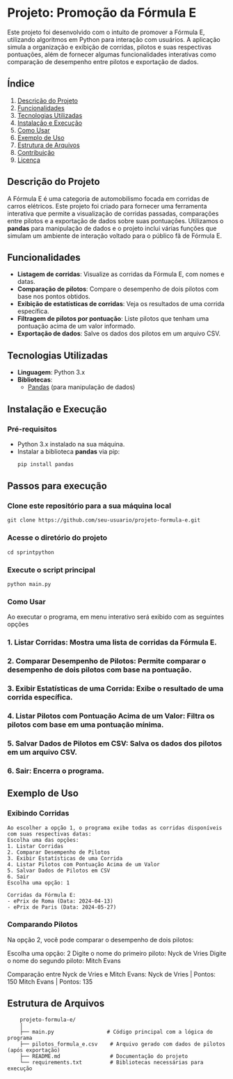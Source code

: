 # Projeto: Promoção da Fórmula E

Este projeto foi desenvolvido com o intuito de promover a Fórmula E, utilizando algoritmos em Python para interação com usuários. A aplicação simula a organização e exibição de corridas, pilotos e suas respectivas pontuações, além de fornecer algumas funcionalidades interativas como comparação de desempenho entre pilotos e exportação de dados.

## Índice
1. [Descrição do Projeto](#descrição-do-projeto)
2. [Funcionalidades](#funcionalidades)
3. [Tecnologias Utilizadas](#tecnologias-utilizadas)
4. [Instalação e Execução](#instalação-e-execução)
5. [Como Usar](#como-usar)
6. [Exemplo de Uso](#exemplo-de-uso)
7. [Estrutura de Arquivos](#estrutura-de-arquivos)
8. [Contribuição](#contribuição)
9. [Licença](#licença)

## Descrição do Projeto

A Fórmula E é uma categoria de automobilismo focada em corridas de carros elétricos. Este projeto foi criado para fornecer uma ferramenta interativa que permite a visualização de corridas passadas, comparações entre pilotos e a exportação de dados sobre suas pontuações. Utilizamos o **pandas** para manipulação de dados e o projeto inclui várias funções que simulam um ambiente de interação voltado para o público fã de Fórmula E.

## Funcionalidades

- **Listagem de corridas**: Visualize as corridas da Fórmula E, com nomes e datas.
- **Comparação de pilotos**: Compare o desempenho de dois pilotos com base nos pontos obtidos.
- **Exibição de estatísticas de corridas**: Veja os resultados de uma corrida específica.
- **Filtragem de pilotos por pontuação**: Liste pilotos que tenham uma pontuação acima de um valor informado.
- **Exportação de dados**: Salve os dados dos pilotos em um arquivo CSV.

## Tecnologias Utilizadas

- **Linguagem**: Python 3.x
- **Bibliotecas**: 
  - [Pandas](https://pandas.pydata.org/) (para manipulação de dados)
  
## Instalação e Execução

### Pré-requisitos
- Python 3.x instalado na sua máquina.
- Instalar a biblioteca **pandas** via pip:
  ```bash
  pip install pandas

## Passos para execução

### Clone este repositório para a sua máquina local
    git clone https://github.com/seu-usuario/projeto-formula-e.git

### Acesse o diretório do projeto
    cd sprintpython

### Execute o script principal
    python main.py

### Como Usar

Ao executar o programa, em menu interativo será exibido com as seguintes opções

### 1. Listar Corridas: Mostra uma lista de corridas da Fórmula E.
### 2. Comparar Desempenho de Pilotos: Permite comparar o desempenho de dois pilotos com base na pontuação.
### 3. Exibir Estatísticas de uma Corrida: Exibe o resultado de uma corrida específica.
### 4. Listar Pilotos com Pontuação Acima de um Valor: Filtra os pilotos com base em uma pontuação mínima.
### 5. Salvar Dados de Pilotos em CSV: Salva os dados dos pilotos em um arquivo CSV.
### 6. Sair: Encerra o programa.

## Exemplo de Uso

### Exibindo Corridas

    Ao escolher a opção 1, o programa exibe todas as corridas disponíveis com suas respectivas datas:
    Escolha uma das opções:
    1. Listar Corridas
    2. Comparar Desempenho de Pilotos
    3. Exibir Estatísticas de uma Corrida
    4. Listar Pilotos com Pontuação Acima de um Valor
    5. Salvar Dados de Pilotos em CSV
    6. Sair
    Escolha uma opção: 1

    Corridas da Fórmula E:
    - ePrix de Roma (Data: 2024-04-13)
    - ePrix de Paris (Data: 2024-05-27)

### Comparando Pilotos
Na opção 2, você pode comparar o desempenho de dois pilotos:

Escolha uma opção: 2
Digite o nome do primeiro piloto: Nyck de Vries
Digite o nome do segundo piloto: Mitch Evans

Comparação entre Nyck de Vries e Mitch Evans:
Nyck de Vries | Pontos: 150
Mitch Evans | Pontos: 135

## Estrutura de Arquivos
```
    projeto-formula-e/
    │
    ├── main.py                 # Código principal com a lógica do programa
    ├── pilotos_formula_e.csv    # Arquivo gerado com dados de pilotos (após exportação)
    ├── README.md                # Documentação do projeto
    └── requirements.txt         # Bibliotecas necessárias para execução

```